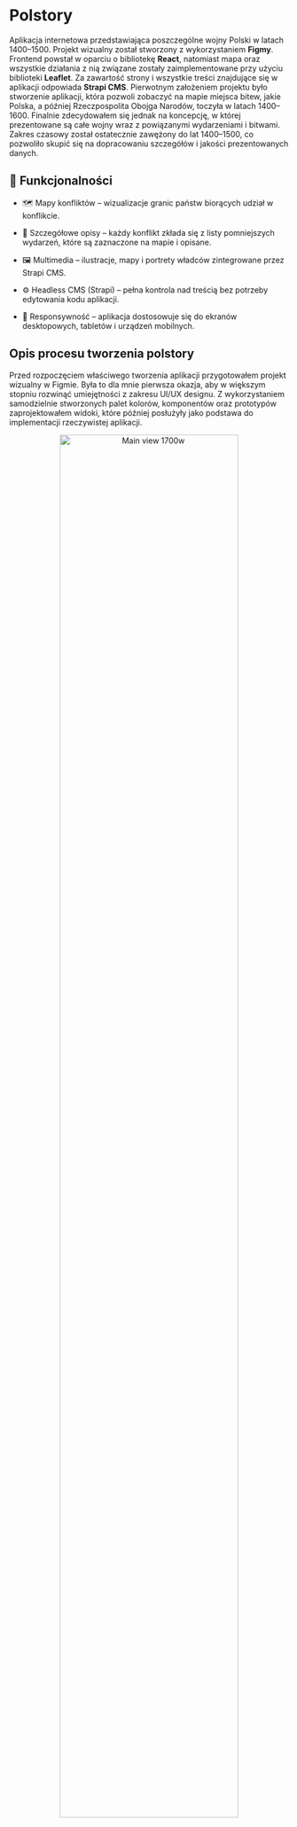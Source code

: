 # Polstory
Aplikacja internetowa przedstawiająca poszczególne wojny Polski w latach 1400–1500. Projekt wizualny został stworzony z wykorzystaniem <b>Figmy</b>. Frontend powstał w oparciu o bibliotekę <b>React</b>, natomiast mapa oraz wszystkie działania z nią związane zostały zaimplementowane przy użyciu biblioteki <b>Leaflet</b>. Za zawartość strony i wszystkie treści znajdujące się w aplikacji odpowiada <b>Strapi CMS</b>. Pierwotnym założeniem projektu było stworzenie aplikacji, która pozwoli zobaczyć na mapie miejsca bitew, jakie Polska, a później Rzeczpospolita Obojga Narodów, toczyła w latach 1400–1600. Finalnie zdecydowałem się jednak na koncepcję, w której prezentowane są całe wojny wraz z powiązanymi wydarzeniami i bitwami. Zakres czasowy został ostatecznie zawężony do lat 1400–1500, co pozwoliło skupić się na dopracowaniu szczegółów i jakości prezentowanych danych.

## 🚀 Funkcjonalności
- 🗺️ Mapy konfliktów – wizualizacje granic państw biorących udział w konflikcie.

- 📖 Szczegółowe opisy – każdy konflikt zkłada się z listy pomniejszych wydarzeń, które są zaznaczone na mapie i opisane.

- 🖼️ Multimedia – ilustracje, mapy i portrety władców zintegrowane przez Strapi CMS.

- ⚙️ Headless CMS (Strapi) – pełna kontrola nad treścią bez potrzeby edytowania kodu aplikacji.

- 📱 Responsywność – aplikacja dostosowuje się do ekranów desktopowych, tabletów i urządzeń mobilnych.

## Opis procesu tworzenia polstory
Przed rozpoczęciem właściwego tworzenia aplikacji przygotowałem projekt wizualny w Figmie. Była to dla mnie pierwsza okazja, aby w większym stopniu rozwinąć umiejętności z zakresu UI/UX designu. Z wykorzystaniem samodzielnie stworzonych palet kolorów, komponentów oraz prototypów zaprojektowałem widoki, które później posłużyły jako podstawa do implementacji rzeczywistej aplikacji.
<p align="center">
  <img alt="Main view 1700w" src="https://github.com/user-attachments/assets/e658f980-f1a5-47e2-bf61-52c2f638368f" width="80%">
</p>

<p>
  Pierwotnie zaprojektowany wygląd mapy. Z finalnej wersji w dolnych rogach mapy zniknęły zdjęcia, 
  zdecydowałem również na niedodawanie strzałek, które pierwotnie miały wskazywać trasę przemarszu armii. 
  A to ze względu na utratę czytelności mapy w przypadku dużej liczby wydarzeń. Na ostatecznej mapie pojawiły się także granice państw.
</p>

 <p align="center">
  <img alt="Battle detail view w1200" src="https://github.com/user-attachments/assets/976aba8e-8936-4580-86ce-8b66677705a0" />
</p>

<p>
  Pierwotnie zaprojektowany opis wydarzenia, tutaj w finalnej wersji zdecydowałem się jedynie na niewielkie zmiany stylistyczne.
</p>

Największym wyzwaniem, jakie napotkałem w procesie tworzenia aplikacji, było zaprojektowanie <b>struktury danych</b> w Strapi w taki sposób, abym jako administrator mógł łatwo dodawać kolejne wojny i powiązane z nimi wydarzenia, bez konieczności modyfikowania kodu aplikacji.

Jednym z najciekawszych rozwiązań, jakie wdrożyłem, było <b>generowanie map</b> poszczególnych państw.
Frontend pobiera ze Strapi <b>listę koordynatów</b>, na podstawie których tworzony jest kształt przypominający dany kraj.
Zależało mi, aby dane zawierające koordynaty były możliwie jak najbardziej uproszczone, dlatego mapy w aplikacji nie są idealnym odwzorowaniem historycznych granic.

Podczas prób dokładniejszego odtworzenia granic korzystałem z narzędzia <b>QGIS</b>. Okazało się jednak, że wygenerowane pliki zawierały nawet od <b>180 000</b> do <b>500 000</b> punktów koordynatów w zależności od rozmiaru państwa.
Użycie tak obszernego zbioru danych powodowało problemy ze stabilnością aplikacji oraz negatywnie wpływało na wydajność i doświadczenie użytkownika.
Z tego względu zdecydowałem się na zastosowanie uproszczonych map, które – choć mniej dokładne – w przybliżeniu ukazują granice średniowiecznych państw.

Ostatecznie frontend pobiera ze Strapi listę wojen, które są powiązane z:

- wydarzeniami odbywającymi się w trakcie danej wojny,

- państwami biorącymi udział w konflikcie.

Na podstawie tych danych generowane są również markery, które po kliknięciu wyświetlają szczegółowy opis wydarzenia. Każdy marker ma przypisaną szerokość oraz wysokość geograficzną, dzięki temu wstawiany jest w odpowiednie miejsce na mapie konfliktu.
W aplikacji szeroko wykorzystywane są React Providery, dzięki czemu każdy komponent, który tego wymaga, ma dostęp do danych pobranych ze Strapi.

Lista wszystkich danych które są w pełni edytowalne za pomocą panelu administratora:

- Nazwa wojny
- Czas trwania wojny
- Domyślne przybliżenie mapy
- Elementy legendy wraz z opisem
- Domyślne wycentrowanie
- Źródła naukowe wykorzystane do opisania wojny
- <b>Lista państw powiązanych z wojną</b> (struktura strapi):
  - Nazwa państwa
  - Lista koordynatów służąca do utworzenia kraju na mapie
  - Kolor ma mapie
  - Herb państwa
  - Flaga państwa
  - Informacje o sojusznikach w danej wojnie
  - Miejsce w którym wyświetla się herb państwa
- <b>Lista wydarzeń powiązanych z wojną</b> (struktura strapi):
  - Lista zdjęć i ich opisy
  - Kolejność danego wydarzenia
  - Pozycja na mapie
  - Opis wydarzenia
  - Typ markeru na mapie 
  - Nazwe wydarzenia
  - Opis wstępny
  - Rozmiar markera
  
  
<img width="1916" height="954" alt="image" src="https://github.com/user-attachments/assets/525a07ed-1cee-44a2-930e-d3d70bd68c73" />
<p>Widok ukazująy obszar działań wojennych z rozwiniętym paskiem nawigacji.</p>
<img width="1918" height="951" alt="image" src="https://github.com/user-attachments/assets/cb83e009-28ea-4669-804c-e099fc36ccc5" />
<p>Poprzedni widok wzbogacony o wysuniętą Legendę oraz krótki opis wstępny, który wyświetli się w przypadku najechania kursorem na Marker wydarzenia.</p>
<img width="1922" height="951" alt="image" src="https://github.com/user-attachments/assets/f763aa06-e91c-443b-b658-cd0fccfa0b56" />
<p>Popup zawierający opis wydarzenia, okno to widoczne jest po kliknięciu ma Marker wydarzenia.</p>




## 📅 Dalsze plany rozbudowy aplikacji
📄 Paginacja wojen w nawigacji – obecnie dostępna jest tylko jedna wojna ze względu na czasochłonność przygotowywania i wyszukiwania materiałów. W przyszłych aktualizacjach planuję wprowadzić paginację, aby użytkownik mógł szybko przeglądać wszystkie konflikty bez długiego oczekiwania na załadowanie danych.

💡 System podpowiedzi – mechanizm sugerujący, które wydarzenie na mapie wojny warto wybrać, bazując na wcześniejszych wyborach użytkownika.

🗺️ Udoskonalenie mapy – naniesienie najważniejszych rzek, przeszkód terenowych i innych elementów geograficznych, aby lepiej zobrazować przebieg konfliktów.

🎯 Dodanie filtru, który pozwoli wyświetlać jedynie zaznaczone elementy np. jedynie bitwy wygrane przez Polskę.
  




# <p align="center">Odwiedź aplikację kilkając napis ⬇️⬇️⬇️</p>
<h1 align="center"><a href="https://polstory.pl/">Polstory</a></h1>
